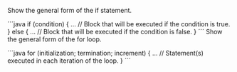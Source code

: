 Show the general form of the if statement.

´´´java
if (condition) {
    ... // Block that will be executed if the condition is true.
} else {
    ... // Block that will be executed if the condition is false.
}
´´´
Show the general form of the for loop. 

´´´java
for (initialization; termination; increment) {
... // Statement(s) executed in each iteration of the loop.
}
´´´

